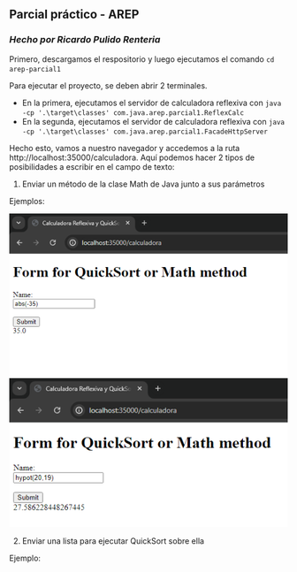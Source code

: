 ## Parcial práctico - AREP
### _Hecho por Ricardo Pulido Renteria_

Primero, descargamos el respositorio y luego ejecutamos el comando `cd arep-parcial1`

Para ejecutar el proyecto, se deben abrir 2 terminales.
+ En la primera, ejecutamos el servidor de calculadora reflexiva con `java -cp '.\target\classes' com.java.arep.parcial1.ReflexCalc`
+ En la segunda, ejecutamos el servidor de calculadora reflexiva con `java -cp '.\target\classes' com.java.arep.parcial1.FacadeHttpServer`

Hecho esto, vamos a nuestro navegador y accedemos a la ruta http://localhost:35000/calculadora. Aquí podemos hacer 2 tipos de posibilidades a escribir en el campo de texto:

1. Enviar un método de la clase Math de Java junto a sus parámetros

  Ejemplos:

  ![Método con un solo parámetro](image.png)
  ![Método con dos parámetros](image-1.png)

2. Enviar una lista para ejecutar QuickSort sobre ella
  
  Ejemplo:
